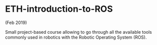 # ETH-introduction-to-ROS
(Feb 2019)

Small project-based course allowing to go through all the available tools commonly used in robotics with the Robotic Operating System (ROS). 
